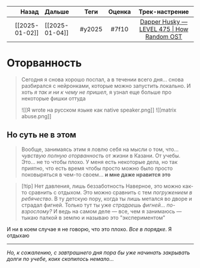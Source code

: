 |          Назад | Дальше         |  Теги  | Оценка |                                       Трек-настрение                                       |
| --------------:|:-------------- |:------:|:------:|:------------------------------------------------------------------------------------------:|
| [[2025-01-02]] | [[2025-01-04]] | #y2025 | #7f10  | [Dapper Husky — LEVEL 475 \| How Random OST](https://youtube.com/watch?v=JX3e2ip0E7Q&si=QlOW-oA1d3Rm0f8J) | 

# Оторванность
> Сегодня я снова хорошо поспал, а в течении всего дня... снова разбирался с нейронками, которые можно запустить локально. И хоть *я так и ни к чему не пришел*, я узнал еще больше про некоторые фишки оттуда
> 
> ![[Я wrote на русском языке как native speaker.png]]
> ![[matrix abuse.png]]

## Но суть не в этом
> Вообще, занимаясь этим я ловлю себя на мысли о том, что... *чувствую полную оторванность* от жизни в Казани. От учебы. Это... не то чтобы плохо. У меня есть некоторые дела, но так приятно, что есть время чтобы просто можно было просто поковыряться в чем-то своем...
> **и мне даже нравится это**

> [!tip] Нет давления, лишь беззаботность
> Наверное, это можно как-то сравнить с отдыхом. Это можно сравнить с тем *погружением в ребячество*. В ту детскую пору, когда ты лишь метался во дворе и страдал фигней. Только тут ты уже *страдаешь фигней... по-взрослому?*
> И ведь на самом деле — все, чем я занимаюсь — тыкаю палкой в землю и называю это "экспериментом"

И ни в коем случае я не говорю, что это плохо. *Все в порядке*. Я отдыхаю

---

*Но, к сожалению, с завтрашнего дня пора бы уже начинать закрывать долги по учебе, коих скопилось немало...*